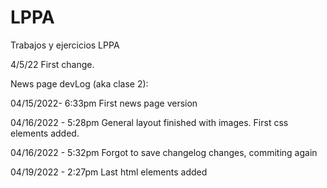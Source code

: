 # LPPA

Trabajos y ejercicios LPPA

4/5/22
First change.

News page devLog (aka clase 2):

04/15/2022- 6:33pm
First news page version

04/16/2022 - 5:28pm
General layout finished with images.
First css elements added.

04/16/2022 - 5:32pm
Forgot to save changelog changes, commiting again

04/19/2022 - 2:27pm
Last html elements added
